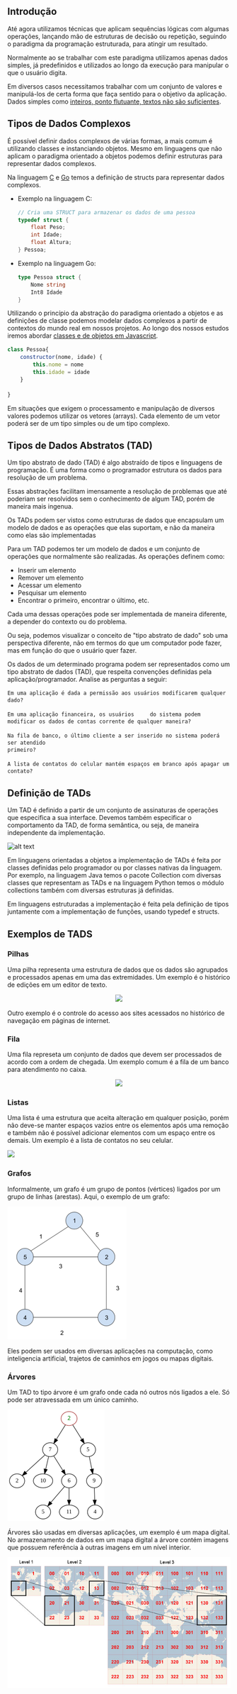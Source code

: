 ## Introdução

Até agora utilizamos técnicas que aplicam sequências lógicas com algumas operações, lançando mão de estruturas de decisão ou repetição, seguindo o paradigma da programação estruturada, para atingir um resultado. 

Normalmente ao se trabalhar com este paradigma utilizamos apenas dados simples, já predefinidos e utilizados ao longo da execução para manipular o que o usuário digita.

Em diversos casos necessitamos trabalhar com um conjunto de valores e manipulá-los de certa forma que faça sentido para o objetivo da aplicação. Dados simples como [inteiros, ponto flutuante, textos não são suficientes](../01-fundamentos-js/04-tipos).

## Tipos de Dados Complexos

É possível definir dados complexos de várias formas, a mais comum é utilizando classes e instanciando objetos. Mesmo em linguagens que não aplicam o paradigma orientado a objetos podemos definir estruturas para representar dados complexos.

Na linguagem [C](https://www.inf.pucrs.br/~pinho/LaproI/Structs/Structs.htm) e [Go](https://aprendagolang.com.br/o-que-sao-structs-e-como-usa-las/) temos a definição de structs para representar dados complexos.

- Exemplo na linguagem C: 
    
    ```c
    // Cria uma STRUCT para armazenar os dados de uma pessoa
    typedef struct {
        float Peso;   
        int Idade;    
        float Altura; 
    } Pessoa;
    ```

- Exemplo na linguagem Go: 

    ```go
    type Pessoa struct {
        Nome string
        Int8 Idade 
    }
    ```

Utilizando o princípio da abstração do paradigma orientado a objetos e as definições de classe podemos modelar dados complexos a partir de contextos do mundo real em nossos projetos. Ao longo dos nossos estudos iremos abordar [classes e de objetos em Javascript](../02-classes-objetos).

```js
class Pessoa{
    constructor(nome, idade) {
        this.nome = nome
        this.idade = idade
    }
    
}
```
Em situações que exigem o processamento e manipulação de diversos valores podemos utilizar os vetores (arrays). Cada elemento de um vetor poderá ser de um tipo simples ou de um tipo complexo.

## Tipos de Dados Abstratos (TAD)

Um tipo abstrato de dado (TAD) é algo abstraído de tipos e linguagens de programação. É uma forma como o programador estrutura os dados para resolução de um problema.

Essas abstrações facilitam imensamente a resolução de problemas que até poderiam ser resolvidos sem o conhecimento de algum TAD, porém de maneira mais ingenua.

Os TADs podem ser vistos como estruturas de dados que encapsulam um modelo de dados e as operações que elas suportam, e não da maneira como elas são implementadas


Para um TAD podemos ter um modelo de dados e um conjunto de operações que normalmente são realizadas. As operações definem como:
- Inserir um elemento
- Remover um elemento
- Acessar um elemento
- Pesquisar um elemento
- Encontrar o primeiro, encontrar o último, etc.

Cada uma dessas operações pode ser implementada de maneira diferente, a depender do contexto ou do problema.

Ou seja, podemos visualizar o conceito de "tipo abstrato de dado" sob uma perspectiva diferente, não em termos do que um computador pode fazer, mas em função do que o usuário quer fazer.

Os dados de um determinado programa podem ser representados como um tipo abstrato de dados (TAD), que respeita convenções definidas pela aplicação/programador. Analise as perguntas a seguir:

    Em uma aplicação é dada a permissão aos usuários modificarem qualquer dado? 

    Em uma aplicação financeira, os usuários     do sistema podem modificar os dados de contas corrente de qualquer maneira?

    Na fila de banco, o último cliente a ser inserido no sistema poderá ser atendido
    primeiro?

    A lista de contatos do celular mantém espaços em branco após apagar um contato?

## Definição de TADs


Um TAD é definido a partir de um conjunto de assinaturas de operações que especifica a sua interface. Devemos também especificar o comportamento da TAD, de forma semântica, ou seja, de maneira independente da implementação.

![alt text](https://media.geeksforgeeks.org/wp-content/uploads/20190828194629/ADT.jpg)

Em linguagens orientadas a objetos a implementação de TADs é feita por classes definidas pelo programador ou por classes nativas da linguagem. Por exemplo, na linguagem Java temos o pacote Collection com diversas classes que representam as TADs e na linguagem Python temos o módulo collections também com diversas estruturas já definidas.

Em linguagens estruturadas a implementação é feita pela definição de tipos juntamente com a implementação de funções, usando typedef e structs.

## Exemplos de TADS

### Pilhas

Uma pilha representa uma estrutura de dados que os dados são agrupados e processados apenas em uma das extremidades. Um exemplo é o histórico de edições em um editor de texto.

<div style="text-align: center; display: block">
<img src="https://www.tutorialspoint.com/data_structures_algorithms/images/stack_example.jpg" >
</div>


Outro exemplo é o controle do acesso aos sites acessados no histórico de navegação em páginas de internet.

### Fila

Uma fila represeta um conjunto de dados que devem ser processados de acordo com a ordem de chegada. Um exemplo comum é a fila de um banco para atendimento no caixa.
<div style="text-align: center; display: block">
<img src="https://encrypted-tbn0.gstatic.com/images?q=tbn:ANd9GcTxvVKHhkuv-ybLSqH3B3AwAsp-EECoT2WpKQ&s" />
</div>

### Listas

Uma lista é uma estrutura que aceita alteração em qualquer posição, porém não deve-se manter espaços vazios entre os elementos após uma remoção e também não é possível adicionar elementos com um espaço entre os demais. Um exemplo é a lista de contatos no seu celular.


![ ](https://play-lh.googleusercontent.com/FDErBTOMVcjcE2-B56oxo4Sjkaz1OwM2vnDgQ-mqS4_AIvv0UhkOMj8teew8IjIm2CE=w526-h296-rw)
### Grafos

Informalmente, um grafo é um grupo de pontos (vértices) ligados por um grupo de linhas (arestas). Aqui, o exemplo de um grafo:

![](./grafos.webp)

Eles podem ser usados em diversas aplicações na computação, como inteligencia artificial, trajetos de caminhos em jogos ou mapas digitais.

### Árvores

Um TAD to tipo árvore é um grafo onde cada nó outros nós ligados a ele. Só pode ser atravessada em um único caminho. 

![](./Tree.png)

Árvores são usadas em diversas aplicações, um exemplo é um mapa digital. No armazenamento de dados em um mapa digital a árvore contém imagens que possuem referência à outras imagens em um nível interior.

![](./quadtrees.jpg)